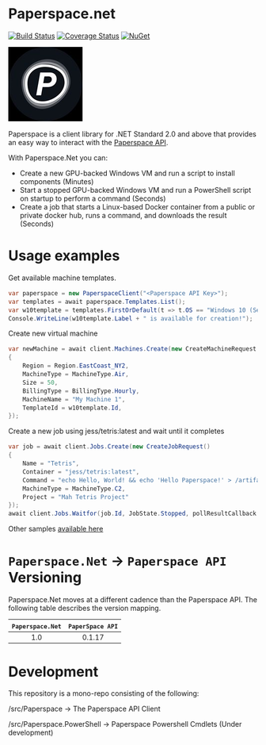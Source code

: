 # Paperspace.net

[![Build Status](https://dev.azure.com/baristalabs/Paperspace/_apis/build/status/BaristaLabs.paperspace.net?branchName=master)](https://dev.azure.com/baristalabs/Paperspace/_build/latest?definitionId=12&branchName=master)
[![Coverage Status](https://img.shields.io/coveralls/github/BaristaLabs/paperspace.net/master.svg)](https://coveralls.io/github/BaristaLabs/paperspace.net?branch=master)
[![NuGet](http://img.shields.io/nuget/v/Paperspace.svg)](https://www.nuget.org/packages/Paperspace)

![logo](Paperspace.jpg)

Paperspace is a client library for .NET Standard 2.0 and above that provides an easy way to interact with the [Paperspace API](https://paperspace.github.io/paperspace-node/index.html).

With Paperspace.Net you can:

  - Create a new GPU-backed Windows VM and run a script to install components (Minutes)
  - Start a stopped GPU-backed Windows VM and run a PowerShell script on startup to perform a command (Seconds)
  - Create a job that starts a Linux-based Docker container from a public or private docker hub, runs a command, and downloads the result (Seconds)

# Usage examples

Get available machine templates.

```c#
var paperspace = new PaperspaceClient("<Paperspace API Key>");
var templates = await paperspace.Templates.List();
var w10template = templates.FirstOrDefault(t => t.OS == "Windows 10 (Server 2019) - Licensed");
Console.WriteLine(w10template.Label + " is available for creation!");
```

Create new virtual machine

``` c#
var newMachine = await client.Machines.Create(new CreateMachineRequest
{
    Region = Region.EastCoast_NY2,
    MachineType = MachineType.Air,
    Size = 50,
    BillingType = BillingType.Hourly,
    MachineName = "My Machine 1",
    TemplateId = w10template.Id,
});
```

Create a new job using jess/tetris:latest and wait until it completes

``` c#
var job = await client.Jobs.Create(new CreateJobRequest()
{
    Name = "Tetris",
    Container = "jess/tetris:latest",
    Command = "echo Hello, World! && echo 'Hello Paperspace!' > /artifacts/hello.txt",
    MachineType = MachineType.C2,
    Project = "Mah Tetris Project"
});
await client.Jobs.Waitfor(job.Id, JobState.Stopped, pollResultCallback: (j) => Console.WriteLine(j.State));
```

Other samples [available here](https://github.com/BaristaLabs/paperspace.net/tree/master/samples)

# ```Paperspace.Net``` -> ```Paperspace API``` Versioning

Paperspace.Net moves at a different cadence than the Paperspace API. The following table describes the version mapping.

| ```Paperspace.Net``` | ```PaperSpace API``` |
|:---:|:---:|
| 1.0 | 0.1.17 |


# Development

This repository is a mono-repo consisting of the following:

/src/Paperspace -> The Paperspace API Client

/src/Paperspace.PowerShell -> Paperspace Powershell Cmdlets (Under development)